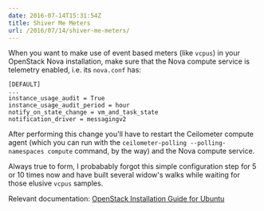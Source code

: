 ```yaml
---
date: 2016-07-14T15:31:54Z
title: Shiver Me Meters
url: /2016/07/14/shiver-me-meters/
---
```


When you want to make use of event based meters (like `vcpus`) in your OpenStack Nova installation, make sure that the Nova compute service is telemetry enabled, i.e. its `nova.conf` has:

    [DEFAULT]
    ...
    instance_usage_audit = True
    instance_usage_audit_period = hour
    notify_on_state_change = vm_and_task_state
    notification_driver = messagingv2

After performing this change you'll have to restart the Ceilometer compute agent (which you can run with the `ceilometer-polling --polling-namespaces compute` command, by the way) and the Nova compute service.

Always true to form, I probabably forgot this simple configuration step for 5 or 10 times now and have built several widow's walks while waiting for those elusive `vcpus` samples.

Relevant documentation: [OpenStack Installation Guide for Ubuntu](http://docs.openstack.org/mitaka/install-guide-ubuntu/ceilometer-nova.html)
